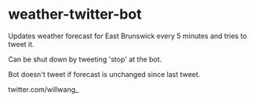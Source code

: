 # weather-twitter-bot
Updates weather forecast for East Brunswick every 5 minutes and tries to tweet it.

Can be shut down by tweeting 'stop' at the bot.

Bot doesn't tweet if forecast is unchanged since last tweet.

twitter.com/willwang_
